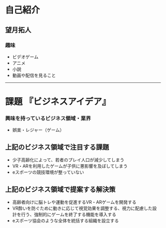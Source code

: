 # 自己紹介

## 望月拓人

### 趣味

- ビデオゲーム
- アニメ
- 小説
- 動画や配信を見ること

* * *

# 課題 『ビジネスアイデア』

### 興味を持っているビジネス領域・業界

- 娯楽・レジャー（ゲーム）

## 上記のビジネス領域で注目する課題

- 少子高齢化によって、若者のプレイ人口が減少してしまう
- VR・ARを利用したゲームが子供に悪影響を及ぼしてしまう
- eスポーツの競技環境が整っていない

## 上記のビジネス領域で提案する解決策

- 高齢者向けに脳トレや運動を促進するVR・ARゲームを開発する
- VR酔いを防ぐために動きに応じて視覚効果を調整する、視力に配慮した設計を行う、強制的にゲームを終了する機能を導入する
- eスポーツ協会のような全体を統括する組織を設立する

